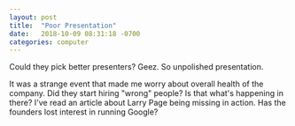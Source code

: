 ```yaml
---
layout: post
title:  "Poor Presentation"
date:   2018-10-09 08:31:18 -0700
categories: computer
---
```


Could they pick better presenters? Geez. So unpolished presentation.

It was a strange event that made me worry about overall health of the company. Did they start hiring "wrong" people? Is that what's happening in there? I've read an article about Larry Page being missing in action. Has the founders lost interest in running Google?
